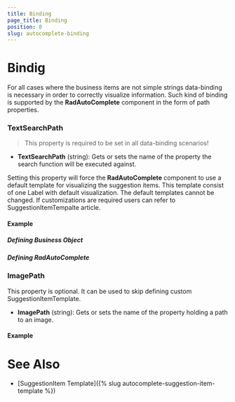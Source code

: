 ```yaml
---
title: Binding
page_title: Binding
position: 0
slug: autocomplete-binding
---
```


# Bindig

For all cases where the business items are not simple strings data-binding is necessary in order to correctly visualize information. Such kind of binding is supported by the **RadAutoComplete** component in the form of path properties.

### TextSearchPath

>This property is required to be set in all data-binding scenarios!

- **TextSearchPath** (string): Gets or sets the name of the property the search function will be executed against.

Setting this property will force the **RadAutoComplete** component to use a default template for visualizing the suggestion items. This template consist of one Label with default visualization. The default templates cannot be changed. If customizations are required users can refer to SuggestionItemTempalte article.

#### Example

##### Defining Business Object

<snippet id='autocomplete-data-binding-business-object'/>

##### Defining RadAutoComplete

<snippet id='autocomplete-data-binding-xaml'/>

### ImagePath

This property is optional. It can be used to skip defining custom SuggestionItemTemplate.

- **ImagePath** (string): Gets or sets the name of the property holding a path to an image.

#### Example

<snippet id='autocomplete-default-suggestion-item-template'/>

# See Also

- [SuggestionItem Template]({% slug  autocomplete-suggestion-item-template %})